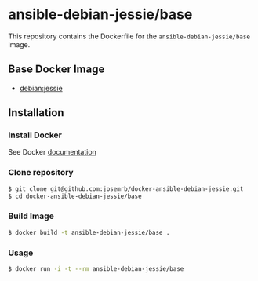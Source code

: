 # ansible-debian-jessie/base
This repository contains the Dockerfile for the `ansible-debian-jessie/base` image.

## Base Docker Image
- [debian:jessie](https://github.com/tianon/docker-brew-debian)

## Installation
### Install Docker
See Docker [documentation](https://docs.docker.com/installation/)

### Clone repository
```sh
$ git clone git@github.com:josemrb/docker-ansible-debian-jessie.git
$ cd docker-ansible-debian-jessie/base
```

### Build Image
```sh
$ docker build -t ansible-debian-jessie/base .
```

### Usage
```sh
$ docker run -i -t --rm ansible-debian-jessie/base
```
